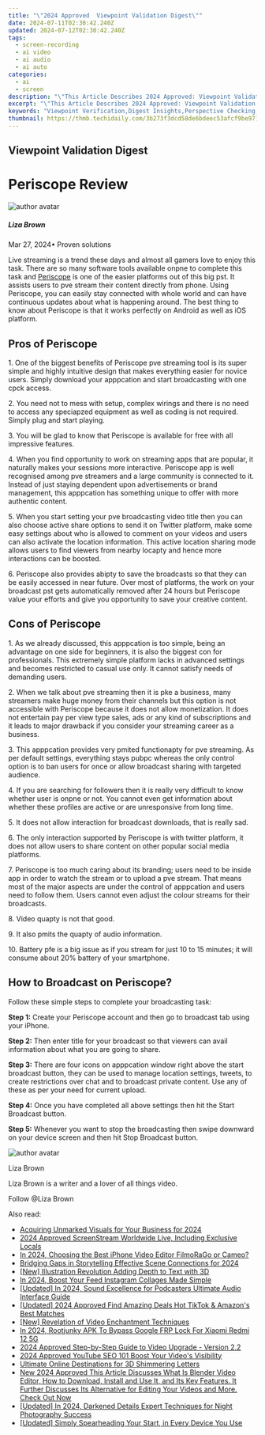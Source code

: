 ```yaml
---
title: "\"2024 Approved  Viewpoint Validation Digest\""
date: 2024-07-11T02:30:42.240Z
updated: 2024-07-12T02:30:42.240Z
tags: 
  - screen-recording
  - ai video
  - ai audio
  - ai auto
categories: 
  - ai
  - screen
description: "\"This Article Describes 2024 Approved: Viewpoint Validation Digest\""
excerpt: "\"This Article Describes 2024 Approved: Viewpoint Validation Digest\""
keywords: "Viewpoint Verification,Digest Insights,Perspective Checking,Data Analysis Summary,Idea Confirmation Review,Research Validity Report,Thought Evaluation Digest"
thumbnail: https://thmb.techidaily.com/3b273f3dcd58de6bdeec53afcf9be971cffb1887a1cf9aa58c2806ddb93b59d9.jpg
---
```


## Viewpoint Validation Digest

# Periscope Review

![author avatar](https://lh5.googleusercontent.com/-AIMmjowaFs4/AAAAAAAAAAI/AAAAAAAAABc/Y5UmwDaI7HU/s250-c-k/photo.jpg)

##### Liza Brown

 Mar 27, 2024• Proven solutions

 Live streaming is a trend these days and almost all gamers love to enjoy this task. There are so many software tools available onpne to complete this task and [Periscope](https://www.pscp.tv/) is one of the easier platforms out of this big pst. It assists users to pve stream their content directly from phone. Using Periscope, you can easily stay connected with whole world and can have continuous updates about what is happening around. The best thing to know about Periscope is that it works perfectly on Android as well as iOS platform.

## Pros of Periscope

 1\. One of the biggest benefits of Periscope pve streaming tool is its super simple and highly intuitive design that makes everything easier for novice users. Simply download your apppcation and start broadcasting with one cpck access.

 2\. You need not to mess with setup, complex wirings and there is no need to access any speciapzed equipment as well as coding is not required. Simply plug and start playing.

 3\. You will be glad to know that Periscope is available for free with all impressive features.

 4\. When you find opportunity to work on streaming apps that are popular, it naturally makes your sessions more interactive. Periscope app is well recognised among pve streamers and a large community is connected to it. Instead of just staying dependent upon advertisements or brand management, this apppcation has something unique to offer with more authentic content.

 5\. When you start setting your pve broadcasting video title then you can also choose active share options to send it on Twitter platform, make some easy settings about who is allowed to comment on your videos and users can also activate the location information. This active location sharing mode allows users to find viewers from nearby locapty and hence more interactions can be boosted.

 6\. Periscope also provides abipty to save the broadcasts so that they can be easily accessed in near future. Over most of platforms, the work on your broadcast pst gets automatically removed after 24 hours but Periscope value your efforts and give you opportunity to save your creative content.

## Cons of Periscope

 1\. As we already discussed, this apppcation is too simple, being an advantage on one side for beginners, it is also the biggest con for professionals. This extremely simple platform lacks in advanced settings and becomes restricted to casual use only. It cannot satisfy needs of demanding users.

 2\. When we talk about pve streaming then it is pke a business, many streamers make huge money from their channels but this option is not accessible with Periscope because it does not allow monetization. It does not entertain pay per view type sales, ads or any kind of subscriptions and it leads to major drawback if you consider your streaming career as a business.

 3\. This apppcation provides very pmited functionapty for pve streaming. As per default settings, everything stays pubpc whereas the only control option is to ban users for once or allow broadcast sharing with targeted audience.

 4\. If you are searching for followers then it is really very difficult to know whether user is onpne or not. You cannot even get information about whether these profiles are active or are unresponsive from long time.

 5\. It does not allow interaction for broadcast downloads, that is really sad.

 6\. The only interaction supported by Periscope is with twitter platform, it does not allow users to share content on other popular social media platforms.

 7\. Periscope is too much caring about its branding; users need to be inside app in order to watch the stream or to upload a pve stream. That means most of the major aspects are under the control of apppcation and users need to follow them. Users cannot even adjust the colour streams for their broadcasts.

 8\. Video quapty is not that good.

 9\. It also pmits the quapty of audio information.

 10\. Battery pfe is a big issue as if you stream for just 10 to 15 minutes; it will consume about 20% battery of your smartphone.

## How to Broadcast on Periscope?

 Follow these simple steps to complete your broadcasting task:

**Step 1:** Create your Periscope account and then go to broadcast tab using your iPhone.

**Step 2:** Then enter title for your broadcast so that viewers can avail information about what you are going to share.

**Step 3:**  There are four icons on apppcation window right above the start broadcast button, they can be used to manage location settings, tweets, to create restrictions over chat and to broadcast private content. Use any of these as per your need for current upload.

**Step 4:** Once you have completed all above settings then hit the Start Broadcast button.

**Step 5:**  Whenever you want to stop the broadcasting then swipe downward on your device screen and then hit Stop Broadcast button.

![author avatar](https://lh5.googleusercontent.com/-AIMmjowaFs4/AAAAAAAAAAI/AAAAAAAAABc/Y5UmwDaI7HU/s250-c-k/photo.jpg)

Liza Brown

Liza Brown is a writer and a lover of all things video.

Follow @Liza Brown


<ins class="adsbygoogle"
     style="display:block"
     data-ad-format="autorelaxed"
     data-ad-client="ca-pub-7571918770474297"
     data-ad-slot="1223367746"></ins>



<ins class="adsbygoogle"
     style="display:block"
     data-ad-client="ca-pub-7571918770474297"
     data-ad-slot="8358498916"
     data-ad-format="auto"
     data-full-width-responsive="true"></ins>


<span class="atpl-alsoreadstyle">Also read:</span>
<div><ul>
<li><a href="https://article-posts.techidaily.com/acquiring-unmarked-visuals-for-your-business-for-2024/"><u>Acquiring Unmarked Visuals for Your Business for 2024</u></a></li>
<li><a href="https://article-posts.techidaily.com/2024-approved-screenstream-worldwide-live-including-exclusive-locals/"><u>2024 Approved  ScreenStream  Worldwide Live, Including Exclusive Locals</u></a></li>
<li><a href="https://vimeo-videos.techidaily.com/in-2024-choosing-the-best-iphone-video-editor-filmorago-or-cameo/"><u>In 2024, Choosing the Best iPhone Video Editor  FilmoRaGo or Cameo?</u></a></li>
<li><a href="https://audio-editing.techidaily.com/bridging-gaps-in-storytelling-effective-scene-connections-for-2024/"><u>Bridging Gaps in Storytelling Effective Scene Connections for 2024</u></a></li>
<li><a href="https://some-knowledge.techidaily.com/new-illustration-revolution-adding-depth-to-text-with-3d/"><u>[New] Illustration Revolution  Adding Depth to Text with 3D</u></a></li>
<li><a href="https://extra-information.techidaily.com/in-2024-boost-your-feed-instagram-collages-made-simple/"><u>In 2024, Boost Your Feed  Instagram Collages Made Simple</u></a></li>
<li><a href="https://fox-http.techidaily.com/updated-in-2024-sound-excellence-for-podcasters-ultimate-audio-interface-guide/"><u>[Updated] In 2024, Sound Excellence for Podcasters  Ultimate Audio Interface Guide</u></a></li>
<li><a href="https://tiktok-videos.techidaily.com/updated-2024-approved-find-amazing-deals-hot-tiktok-and-amazons-best-matches/"><u>[Updated] 2024 Approved  Find Amazing Deals  Hot TikTok & Amazon's Best Matches</u></a></li>
<li><a href="https://youtube-stream.techidaily.com/new-revelation-of-video-enchantment-techniques/"><u>[New] Revelation of Video Enchantment Techniques</u></a></li>
<li><a href="https://unlock-android.techidaily.com/in-2024-rootjunky-apk-to-bypass-google-frp-lock-for-xiaomi-redmi-12-5g-by-drfone-android/"><u>In 2024, Rootjunky APK To Bypass Google FRP Lock For Xiaomi Redmi 12 5G</u></a></li>
<li><a href="https://extra-support.techidaily.com/2024-approved-step-by-step-guide-to-video-upgrade-version-22/"><u>2024 Approved  Step-by-Step Guide to Video Upgrade - Version 2.2</u></a></li>
<li><a href="https://facebook-video-footage.techidaily.com/2024-approved-youtube-seo-101-boost-your-videos-visibility/"><u>2024 Approved  YouTube SEO 101  Boost Your Video's Visibility</u></a></li>
<li><a href="https://extra-information.techidaily.com/ultimate-online-destinations-for-3d-shimmering-letters/"><u>Ultimate Online Destinations for 3D Shimmering Letters</u></a></li>
<li><a href="https://ai-video-editing.techidaily.com/new-2024-approved-this-article-discusses-what-is-blender-video-editor-how-to-download-install-and-use-it-and-its-key-features-it-further-discusses-its-alter/"><u>New 2024 Approved This Article Discusses What Is Blender Video Editor, How to Download, Install and Use It, and Its Key Features. It Further Discusses Its Alternative for Editing Your Videos and More. Check Out Now</u></a></li>
<li><a href="https://screen-capture.techidaily.com/updated-in-2024-darkened-details-expert-techniques-for-night-photography-success/"><u>[Updated] In 2024, Darkened Details  Expert Techniques for Night Photography Success</u></a></li>
<li><a href="https://extra-support.techidaily.com/updated-simply-spearheading-your-start-in-every-device-you-use/"><u>[Updated] Simply Spearheading Your Start, in Every Device You Use</u></a></li>
</ul></div>
